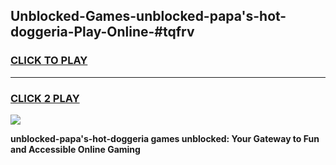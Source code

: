 
## Unblocked-Games-unblocked-papa's-hot-doggeria-Play-Online-#tqfrv
<h3>
<a href="https://premium.freeplayer.one?title=unblocked-papa's-hot-doggeria&ref=27F">CLICK TO PLAY</a></h3>
<hr>

<h3>
<a href="https://premium.freeplayer.one?title=unblocked-papa's-hot-doggeria&ref=27F">CLICK 2 PLAY</a>
  
</h3>

<a href="https://premium.freeplayer.one?title=unblocked-papa's-hot-doggeria&ref=27F"><img src="https://clearcache.store/games.png"></a>


**unblocked-papa's-hot-doggeria games unblocked: Your Gateway to Fun and Accessible Online Gaming**
